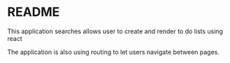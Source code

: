 # README
This application searches allows user to create and render to do lists using react

The application is also using routing to let users navigate between pages.
